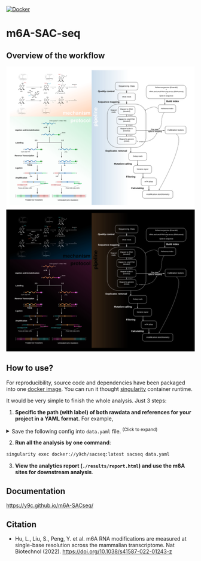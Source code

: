 [![Docker](https://img.shields.io/docker/pulls/y9ch/sacseq.svg)](https://hub.docker.com/r/y9ch/sacseq)

# m6A-SAC-seq

## Overview of the workflow

<img src="./docs/scheme.svg#gh-light-mode-only" alt="scheme">
<img src="./docs/scheme.svg#gh-dark-mode-only" alt="scheme" style="filter: invert(1);">

## How to use?

For reproducibility, source code and dependencies have been packaged into one [docker image](https://hub.docker.com/r/y9ch/sacseq). You can run it thought [singularity](https://sylabs.io/singularity) container runtime.

It would be very simple to finish the whole analysis. Just 3 steps:

1. **Specific the path (with label) of both rawdata and references for your project in a YAML format.** For example,

<details>
  <summary>Save the following config into <code>data.yaml</code> file. <sup>(Click to expand)</sup></summary>
  
```yaml
samples:
  HeLa-WT:
    input:
      rep1:
        - R1: ./rawdata/HeLa-WT-polyA-input-rep1-run1_R1.fq.gz
          R2: ./rawdata/HeLa-WT-polyA-input-rep1-run1_R2.fq.gz
        - R1: ./rawdata/HeLa-WT-polyA-input-rep1-run2_R1.fq.gz
          R2: ./rawdata/HeLa-WT-polyA-input-rep1-run2_R2.fq.gz
      rep2:
        - R1: ./rawdata/HeLa-WT-polyA-input-rep2-run1_R1.fq.gz
          R2: ./rawdata/HeLa-WT-polyA-input-rep2-run1_R2.fq.gz
        - R1: ./rawdata/HeLa-WT-polyA-input-rep2-run2_R1.fq.gz
          R2: ./rawdata/HeLa-WT-polyA-input-rep2-run2_R2.fq.gz
    treated:
      rep1:
        - R1: ./rawdata/HeLa-WT-polyA-treated-rep1-run1_R1.fq.gz
          R2: ./rawdata/HeLa-WT-polyA-treated-rep1-run1_R2.fq.gz
        - R1: ./rawdata/HeLa-WT-polyA-treated-rep1-run2_R1.fq.gz
          R2: ./rawdata/HeLa-WT-polyA-treated-rep1-run2_R2.fq.gz
      rep2:
        - R1: ./rawdata/HeLa-WT-polyA-treated-rep2-run1_R1.fq.gz
          R2: ./rawdata/HeLa-WT-polyA-treated-rep2-run1_R2.fq.gz
        - R1: ./rawdata/HeLa-WT-polyA-treated-rep2-run2_R1.fq.gz
          R2: ./rawdata/HeLa-WT-polyA-treated-rep2-run2_R2.fq.gz
references:
  spike:
    fa: ./ref/spike-in.fa
    bt2: ./ref/spike-in.fa
  spikeN:
    blast: ./ref/spike-in_with_N
  rRNA:
    fa: ./ref/Homo_sapiens.GRCh38.rRNA.fa
    bt2: ./ref/Homo_sapiens.GRCh38.rRNA
  smallRNA:
    fa: ./ref/Homo_sapiens.GRCh38.smallRNA.fa
    bt2: ./ref/Homo_sapiens.GRCh38.smallRNA
  genome:
    fa: ./ref/Homo_sapiens.GRCh38.genome.fa
    star: ./ref/Homo_sapiens.GRCh38.genome
    gtf: ./ref/Homo_sapiens.GRCh38.genome.gtf
    fai: ./ref/Homo_sapiens.GRCh38.genome.fa.fai
    gtf_collapse: ./ref/Homo_sapiens.GRCh38.genome.collapse.gtf
  contamination:
    fa: ./ref/contamination.fa
    bt2: ./ref/contamination
```

</details>

2. **Run all the analysis by one command**:

```bash
singularity exec docker://y9ch/sacseq:latest sacseq data.yaml
```

3. **View the analytics report (`./results/report.html`) and use the m6A sites for downstream analysis**.

## Documentation

https://y9c.github.io/m6A-SACseq/

## Citation

- Hu, L., Liu, S., Peng, Y. et al. m6A RNA modifications are measured at single-base resolution across the mammalian transcriptome. Nat Biotechnol (2022). https://doi.org/10.1038/s41587-022-01243-z
